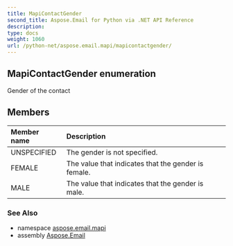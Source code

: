 ```yaml
---
title: MapiContactGender
second_title: Aspose.Email for Python via .NET API Reference
description: 
type: docs
weight: 1060
url: /python-net/aspose.email.mapi/mapicontactgender/
---
```


## MapiContactGender enumeration

Gender of the contact

## Members
| Member name | Description |
| :- | :- |
|UNSPECIFIED|The gender is not specified.|
|FEMALE|The value that indicates that the gender is female.|
|MALE|The value that indicates that the gender is male.|

### See Also

* namespace [aspose.email.mapi](/email/python-net/aspose.email.mapi/)
* assembly [Aspose.Email](/email/python-net/)

